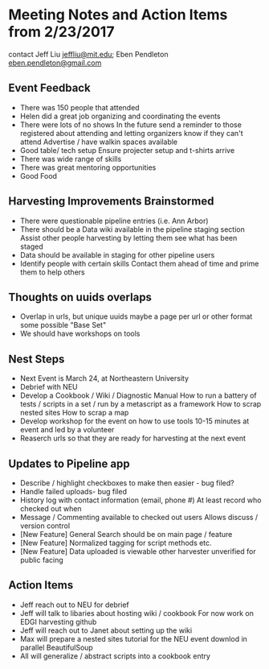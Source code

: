 # Meeting Notes and Action Items from 2/23/2017
contact Jeff Liu jeffliu@mit.edu; Eben Pendleton eben.pendleton@gmail.com

## Event Feedback
- There was 150 people that attended
- Helen did a great job organizing and coordinating the events
- There were lots of no shows
  In the future send a reminder to those registered 
    about attending and letting organizers know if they can't attend
  Advertise / have walkin spaces available
- Good table/ tech setup
  Ensure projecter setup and t-shirts arrive
- There was wide range of skills
- There was great mentoring opportunities
- Good Food

## Harvesting Improvements Brainstormed
- There were questionable pipeline entries (i.e. Ann Arbor)
- There should be a Data wiki available in the  pipeline staging section 
  Assist other people harvesting 
  by letting them see what has been staged
- Data should be available in staging for other pipeline users
- Identify people with certain skills
  Contact them ahead of time and prime them to help others
  
  
## Thoughts on uuids overlaps
- Overlap in urls, but unique uuids
  maybe a page per url or other format
  some possible "Base Set"
- We should have workshops on tools


## Nest Steps 
- Next Event is March 24, at Northeastern University
- Debrief with NEU
- Develop a Cookbook / Wiki / Diagnostic Manual
  How to run a battery of tests / scripts in a set / run by a metascript as a framework
  How to scrap nested sites
  How to scrap a map
- Develop workshop for the event on how to use tools
  10-15 minutes at event and led by a volunteer
- Reaserch urls so that they are ready for harvesting at the next event



## Updates to Pipeline app
- Describe / highlight checkboxes to make then easier - bug filed?
- Handle failed uploads- bug filed
- History log with contact information (email, phone #)
  At least record who checked out when
- Message / Commenting available to checked out users
  Allows discuss / version control
- [New Feature] General Search should be on main page / feature
- [New Feature] Normalized tagging for script methods etc. 
- [New Feature] Data uploaded is viewable
    other harvester
    unverified for public facing
  
 


## Action Items
- Jeff reach out to NEU for debrief
- Jeff will talk to libaries about hosting wiki / cookbook
  For now work on EDGI harvesting github
- Jeff will reach out to Janet about setting up the wiki
- Max will prepare a nested sites tutorial for the NEU event
  downlod in parallel
  BeautifulSoup
- All will generalize / abstract scripts into a cookbook entry

  


